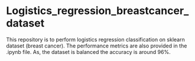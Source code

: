 # Logistics_regression_breastcancer_dataset
This repository is to perform logistics regression classification on sklearn dataset (breast cancer). The performance metrics are also provided in the .ipynb file. As, the dataset is balanced the accuracy is around 96%.
